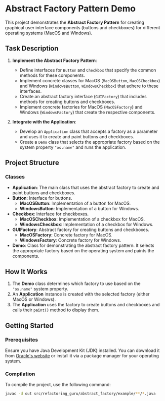 # Abstract Factory Pattern Demo

This project demonstrates the **Abstract Factory Pattern** for creating graphical user interface components (buttons and checkboxes) for different operating systems (MacOS and Windows).

## Task Description

1. **Implement the Abstract Factory Pattern**:
    - Define interfaces for `Button` and `Checkbox` that specify the common methods for these components.
    - Implement concrete classes for MacOS (`MacOSButton`, `MacOSCheckbox`) and Windows (`WindowsButton`, `WindowsCheckbox`) that adhere to these interfaces.
    - Create an abstract factory interface (`GUIFactory`) that includes methods for creating buttons and checkboxes.
    - Implement concrete factories for MacOS (`MacOSFactory`) and Windows (`WindowsFactory`) that create the respective components.

2. **Integrate with the Application**:
    - Develop an `Application` class that accepts a factory as a parameter and uses it to create and paint buttons and checkboxes.
    - Create a `Demo` class that selects the appropriate factory based on the system property `"os.name"` and runs the application.

## Project Structure

### Classes

- **Application**: The main class that uses the abstract factory to create and paint buttons and checkboxes.
- **Button**: Interface for buttons.
    - **MacOSButton**: Implementation of a button for MacOS.
    - **WindowsButton**: Implementation of a button for Windows.
- **Checkbox**: Interface for checkboxes.
    - **MacOSCheckbox**: Implementation of a checkbox for MacOS.
    - **WindowsCheckbox**: Implementation of a checkbox for Windows.
- **GUIFactory**: Abstract factory for creating buttons and checkboxes.
    - **MacOSFactory**: Concrete factory for MacOS.
    - **WindowsFactory**: Concrete factory for Windows.
- **Demo**: Class for demonstrating the abstract factory pattern. It selects the appropriate factory based on the operating system and paints the components.

## How It Works

1. The **Demo** class determines which factory to use based on the `"os.name"` system property.
2. An **Application** instance is created with the selected factory (either MacOS or Windows).
3. The **Application** uses the factory to create buttons and checkboxes and calls their `paint()` method to display them.

## Getting Started

### Prerequisites

Ensure you have Java Development Kit (JDK) installed. You can download it from [Oracle's website](https://www.oracle.com/java/technologies/javase-jdk11-downloads.html) or install it via a package manager for your operating system.

### Compilation

To compile the project, use the following command:

```bash
javac -d out src/refactoring_guru/abstract_factory/example/**/*.java

